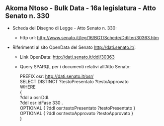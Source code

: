 ## Akoma Ntoso - Bulk Data - 16a legislatura - Atto Senato n. 330 ##

* Scheda del Disegno di Legge - Atto Senato n. 330:
	* http url: http://www.senato.it/leg/16/BGT/Schede/Ddliter/30363.htm

* Riferimenti al sito OpenData del Senato http://dati.senato.it/:
	* Link OpenData: http://dati.senato.it/ddl/30363
	* Query SPARQL per i documenti relativi all'Atto Senato:

        PREFIX osr: <http://dati.senato.it/osr/>  
		SELECT DISTINCT ?testoPresentato ?testoApprovato  
		WHERE  
		{  
		    ?ddl a osr:Ddl.  
		    ?ddl osr:idFase 330 .  
		    OPTIONAL { ?ddl osr:testoPresentato ?testoPresentato }  
		    OPTIONAL { ?ddl osr:testoApprovato ?testoApprovato }  
		}
		